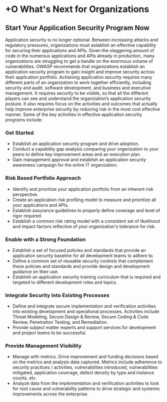 # +O What's Next for Organizations

## Start Your Application Security Program Now

Application security is no longer optional.  Between increasing attacks and regulatory pressures, organizations must establish an effective capability for securing their applications and APIs.  Given the staggering amount of code in the numerous applications and APIs already in production, many organizations are struggling to get a handle on the enormous volume of vulnerabilities.  OWASP recommends that organizations establish an application security program to gain insight and improve security across their application portfolio.  Achieving application security requires many different parts of an organization to work together efficiently, including security and audit, software development, and business and executive management. It requires security to be visible, so that all the different players can see and understand the organization’s application security posture.  It also requires focus on the activities and outcomes that actually help improve enterprise security by reducing risk in the most cost effective manner.  Some of the key activities in effective application security programs include:

### Get Started 
* Establish an application security program and drive adoption.
* Conduct a capability gap analysis comparing your organization to your peers to define key improvement areas and an execution plan.
* Gain management approval and establish an application security awareness campaign for the entire IT organization.

### Risk Based Portfolio Approach
* Identify and prioritize your application portfolio from an inherent risk perspective. 
* Create an application risk profiling model to measure and prioritize all your applications and APIs. 
* Establish assurance guidelines to properly define coverage and level of rigor required.
* Establish a common risk rating model with a consistent set of likelihood and impact factors reflective of your organization's tolerance for risk.

### Enable with a Strong Foundation
* Establish a set of focused policies and standards that provide an application security baseline for all development teams to adhere to.
* Define a common set of reusable security controls that complement these policies and standards and provide design and development guidance on their use.
* Establish an application security training curriculum that is required and targeted to different development roles and topics.

### Integrate Security into Existing Processes
* Define and integrate secure implementation and verification activities into existing development and operational processes.  Activities include Threat Modeling, Secure Design & Review, Secure Coding & Code Review, Penetration Testing, and Remediation.
* Provide subject matter experts and support services for development and project teams to be successful.

### Provide Management Visibility 
* Manage with metrics. Drive improvement and funding decisions based on the metrics and analysis data captured. Metrics include adherence to security practices / activities, vulnerabilities introduced, vulnerabilities mitigated, application coverage, defect density by type and instance counts, etc.
* Analyze data from the implementation and verification activities to look for root cause and vulnerability patterns to drive strategic and systemic improvements across the enterprise.
